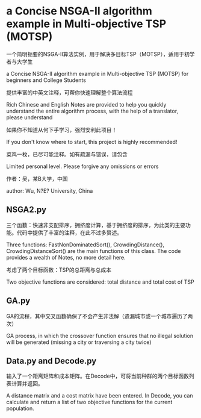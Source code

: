 # a Concise NSGA-II algorithm example in Multi-objective TSP (MOTSP)

一个简明扼要的NSGA-II算法实例，用于解决多目标TSP（MOTSP），适用于初学者与大学生

a Concise NSGA-II algorithm example in Multi-objective TSP (MOTSP) for beginners and College Students

提供丰富的中英文注释，可帮你快速理解整个算法流程

Rich Chinese and English Notes are provided to help you quickly understand the entire algorithm process, with the help of a translator, please understand

如果你不知道从何下手学习，强烈安利此项目！

If you don't know where to start, this project is highly recommended!

菜鸡一枚，已尽可能注释。如有疏漏与错误，请包含

Limited personal level. Please forgive any omissions or errors

作者：吴，某B大学，中国

author: Wu, N?E? University, China

## NSGA2.py

三个函数：快速非支配排序，拥挤度计算，基于拥挤度的排序，为此类的主要功能。代码中提供了丰富的注释，在此不过多赘述。

Three functions: FastNonDominatedSort(), CrowdingDistance(), CrowdingDistanceSort() are the main functions of this class. The code provides a wealth of Notes, no more detail here.

考虑了两个目标函数：TSP的总距离与总成本

Two objective functions are considered: total distance and total cost of TSP

## GA.py

GA的流程，其中交叉函数确保了不会产生非法解（遗漏城市或一个城市遍历了两次）

GA process, in which the crossover function ensures that no illegal solution will be generated (missing a city or traversing a city twice)

## Data.py and Decode.py

输入了一个距离矩阵和成本矩阵。在Decode中，可将当前种群的两个目标函数列表计算并返回。

A distance matrix and a cost matrix have been entered. In Decode, you can calculate and return a list of two objective functions for the current population.
